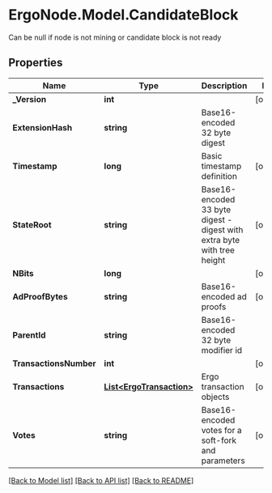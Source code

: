 # ErgoNode.Model.CandidateBlock
Can be null if node is not mining or candidate block is not ready

## Properties

Name | Type | Description | Notes
------------ | ------------- | ------------- | -------------
**_Version** | **int** |  | [optional] 
**ExtensionHash** | **string** | Base16-encoded 32 byte digest | 
**Timestamp** | **long** | Basic timestamp definition | [optional] 
**StateRoot** | **string** | Base16-encoded 33 byte digest - digest with extra byte with tree height | [optional] 
**NBits** | **long** |  | [optional] 
**AdProofBytes** | **string** | Base16-encoded ad proofs | [optional] 
**ParentId** | **string** | Base16-encoded 32 byte modifier id | 
**TransactionsNumber** | **int** |  | [optional] 
**Transactions** | [**List&lt;ErgoTransaction&gt;**](ErgoTransaction.md) | Ergo transaction objects | [optional] 
**Votes** | **string** | Base16-encoded votes for a soft-fork and parameters | [optional] 

[[Back to Model list]](../README.md#documentation-for-models) [[Back to API list]](../README.md#documentation-for-api-endpoints) [[Back to README]](../README.md)

